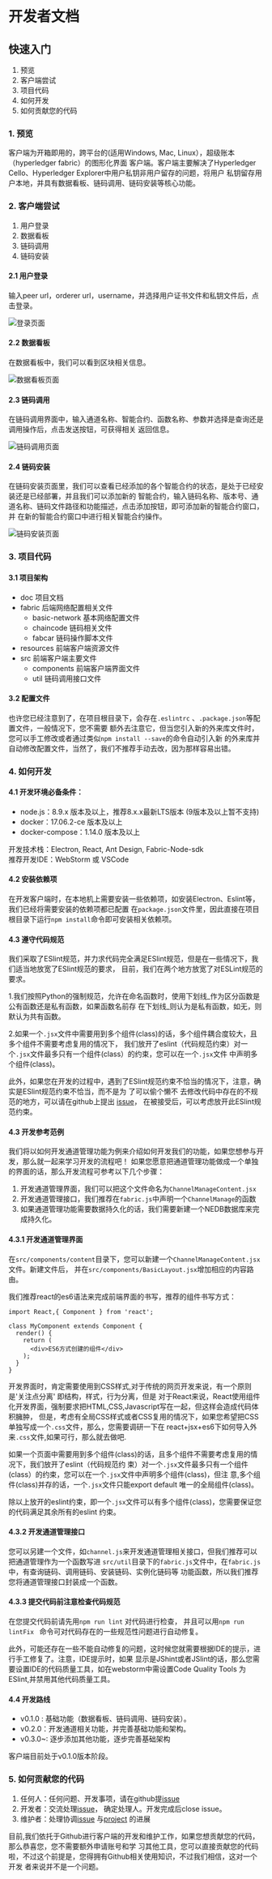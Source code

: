 # 开发者文档
## 快速入门
1. 预览
2. 客户端尝试
3. 项目代码
4. 如何开发
5. 如何贡献您的代码

### 1. 预览
客户端为开箱即用的，跨平台的(适用Windows, Mac, Linux），超级账本（hyperledger fabric）的图形化界面
客户端。客户端主要解决了Hyperledger Cello、Hyperledger Explorer中用户私钥非用户留存的问题，将用户
私钥留存用户本地，并具有数据看板、链码调用、链码安装等核心功能。

### 2. 客户端尝试
1. 用户登录
2. 数据看板
3. 链码调用
4. 链码安装

#### 2.1 用户登录
输入peer url，orderer url，username，并选择用户证书文件和私钥文件后，点击登录。

![登录页面](./img/login.png)
#### 2.2 数据看板
在数据看板中，我们可以看到区块相关信息。

![数据看板页面](./img/datacontent.png)
#### 2.3 链码调用
在链码调用界面中，输入通道名称、智能合约、函数名称、参数并选择是查询还是调用操作后，点击发送按钮，可获得相关
返回信息。

![链码调用页面](./img/ccquery.png)
#### 2.4 链码安装
在链码安装页面里，我们可以查看已经添加的各个智能合约的状态，是处于已经安装还是已经部署，并且我们可以添加新的
智能合约，输入链码名称、版本号、通道名称、链码文件路径和功能描述，点击添加按钮，即可添加新的智能合约窗口，并
在新的智能合约窗口中进行相关智能合约操作。

![链码安装页面](./img/ccinstall.png)
### 3. 项目代码
#### 3.1 项目架构
- doc   项目文档
- fabric  后端网络配置相关文件
  - basic-network  基本网络配置文件
  - chaincode  链码相关文件
  - fabcar  链码操作脚本文件
- resources 前端客户端资源文件  
- src     前端客户端主要文件
  - components    前端客户端界面文件
  - util 链码调用接口文件

#### 3.2 配置文件

也许您已经注意到了，在项目根目录下，会存在`.eslintrc` 、`.package.json`等配置文件，一般情况下，您不需要
额外去注意它，但当您引入新的外来库文件时，您可以手工修改或者通过类似`npm install --save`的命令自动引入新
的外来库并自动修改配置文件，当然了，我们不推荐手动去改，因为那样容易出错。

### 4. 如何开发

#### 4.1 开发环境必备条件：
* node.js：8.9.x 版本及以上，推荐8.x.x最新LTS版本 (9版本及以上暂不支持)
* docker：17.06.2-ce 版本及以上
* docker-compose：1.14.0 版本及以上

开发技术栈：Electron, React, Ant Design, Fabric-Node-sdk  
推荐开发IDE：WebStorm 或 VSCode

#### 4.2 安装依赖项
在开发客户端时，在本地机上需要安装一些依赖项，如安装Electron、Eslint等，我们已经将需要安装的依赖项都已配置
在`package.json`文件里，因此直接在项目根目录下运行`npm install`命令即可安装相关依赖项。

#### 4.3 遵守代码规范
我们采取了ESlint规范，并力求代码完全满足ESlint规范，但是在一些情况下，我们适当地放宽了ESlint规范的要求，
目前，我们在两个地方放宽了对ESLint规范的要求。

1.我们按照Python的强制规范，允许在命名函数时，使用下划线_作为区分函数是公有函数还是私有函数，如果函数名前存
在下划线_则认为是私有函数，如无，则默认为共有函数。

2.如果一个`.jsx`文件中需要用到多个组件(class)的话，多个组件耦合度较大，且多个组件不需要考虑复用的情况下，
我们放开了eslint（代码规范约束）对一个`.jsx`文件最多只有一个组件(class）的约束，您可以在一个`.jsx`文件
中声明多个组件(class)。

此外，如果您在开发的过程中，遇到了ESlint规范约束不恰当的情况下，注意，确实是ESlint规范约束不恰当，而不是为
了可以偷个懒不 去修改代码中存在的不规范的地方，可以请在github上提出
[issue](https://github.com/blockchain-desktop/hyperledger-fabric-desktop/issues)，
在被接受后，可以考虑放开此ESlint规范约束。

#### 4.3 开发参考范例
我们将以如何开发通道管理功能为例来介绍如何开发我们的功能，如果您想参与开发，那么就一起来学习开发的流程吧！
如果您愿意把通道管理功能做成一个单独的界面的话，那么开发流程可参考以下几个步骤：

1. 开发通道管理界面，我们可以把这个文件命名为`ChannelManageContent.jsx`
2. 开发通道管理接口，我们推荐在`fabric.js`中声明一个`ChannelManage`的函数
3. 如果通道管理功能需要数据持久化的话，我们需要新建一个NEDB数据库来完成持久化。

#### 4.3.1 开发通道管理界面

在`src/components/content`目录下，您可以新建一个`ChannelManageContent.jsx`文件。新建文件后，
并在`src/components/BasicLayout.jsx`增加相应的内容路由。

我们推荐react的es6语法来完成前端界面的书写，推荐的组件书写方式：

```react
import React,{ Component } from 'react';

class MyComponent extends Component {
  render() {
    return (
      <div>ES6方式创建的组件</div>
    );
  }
}
```
开发界面时，肯定需要使用到CSS样式,对于传统的网页开发来说，有一个原则是'关注点分离' 即结构，样式，行为分离，但是
对于React来说，React使用组件化开发界面，强制要求把HTML,CSS,Javascript写在一起，但这样会造成代码体积臃肿，
但是，考虑有全局CSS样式或者CSS复用的情况下，如果您希望把CSS单独写成一个`.css`文件，那么，您需要调研一下在
react+jsx+es6下如何导入外来`.css`文件,如果可行，那么就去做吧.

如果一个页面中需要用到多个组件(class)的话，且多个组件不需要考虑复用的情况下，我们放开了eslint（代码规范约
束）对一个`.jsx`文件最多只有一个组件(class）的约束，您可以在一个`.jsx`文件中声明多个组件(class)，但注
意,多个组件(class)并存的话，一个`.jsx`文件只能export default 唯一的全局组件(class)。

 除以上放开的eslint约束，即一个`.jsx`文件可以有多个组件(class)，您需要保证您的代码满足其余所有的eslint
 约束。

#### 4.3.2 开发通道管理接口
您可以另建一个文件，如`channel.js`来开发通道管理相关接口，但我们推荐可以把通道管理作为一个函数写进
`src/util`目录下的`fabric.js`文件中，在`fabric.js`中，有查询链码、调用链码、安装链码、实例化链码等
功能函数，所以我们推荐您将通道管理接口封装成一个函数。

#### 4.3.3 提交代码前注意检查代码规范
在您提交代码前请先用`npm run lint` 对代码进行检查，
并且可以用`npm run lintFix ` 命令可对代码存在的一些规范性问题进行自动修复。

此外，可能还存在一些不能自动修复的问题，这时候您就需要根据IDE的提示，进行手工修复了。注意，IDE提示时，如果
显示是JShint或者JSlint的话，那么您需要设置IDE的代码质量工具，如在webstorm中需设置Code Quality Tools
为ESlint,并禁用其他代码质量工具。

#### 4.4 开发路线
* v0.1.0 : 基础功能（数据看板、链码调用、链码安装）。
* v0.2.0：开发通道相关功能，并完善基础功能和架构。
* v0.3.0~: 逐步添加其他功能，逐步完善基础架构

客户端目前处于v0.1.0版本阶段。

### 5. 如何贡献您的代码

1. 任何人：任何问题、开发事项，请在github提[issue](https://github.com/blockchain-desktop/hyperledger-fabric-desktop/issues)
2. 开发者：交流处理[issue](https://github.com/blockchain-desktop/hyperledger-fabric-desktop/issues)，
    确定处理人。开发完成后close issue。
3. 维护者：处理协调[issue](https://github.com/blockchain-desktop/hyperledger-fabric-desktop/issues)
    与[project](https://github.com/blockchain-desktop/hyperledger-fabric-desktop/projects)
    的进展

目前,我们依托于Github进行客户端的开发和维护工作，如果您想贡献您的代码，那么恭喜您，您不需要额外申请账号和学
习其他工具，您可以直接贡献您的代码啦，不过这个前提是，您得拥有Github相关使用知识，不过我们相信，这对一个开发
者来说并不是一个问题。
